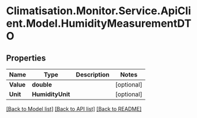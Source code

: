 # Climatisation.Monitor.Service.ApiClient.Model.HumidityMeasurementDTO

## Properties

Name | Type | Description | Notes
------------ | ------------- | ------------- | -------------
**Value** | **double** |  | [optional] 
**Unit** | **HumidityUnit** |  | [optional] 

[[Back to Model list]](../README.md#documentation-for-models) [[Back to API list]](../README.md#documentation-for-api-endpoints) [[Back to README]](../README.md)

